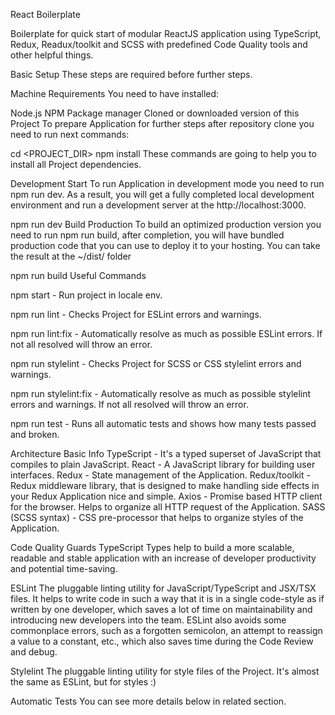 React Boilerplate

Boilerplate for quick start of modular ReactJS application using TypeScript, Redux, Readux/toolkit and SCSS with predefined Code Quality tools and other helpful things.

Basic Setup
These steps are required before further steps.

Machine Requirements
You need to have installed:

Node.js
NPM Package manager
Cloned or downloaded version of this Project
To prepare Application for further steps after repository clone you need to run next commands:

cd <PROJECT_DIR>
npm install
These commands are going to help you to install all Project dependencies.

Development Start
To run Application in development mode you need to run npm run dev. As a result, you will get a fully completed local development environment and run a development server at the http://localhost:3000.

npm run dev
Build Production
To build an optimized production version you need to run npm run build, after completion, you will have bundled production code that you can use to deploy it to your hosting. You can take the result at the ~/dist/ folder

npm run build
Useful Commands

npm start - Run project in locale env.

npm run lint - Checks Project for ESLint errors and warnings.

npm run lint:fix - Automatically resolve as much as possible ESLint errors. If not all resolved will throw an error.

npm run stylelint - Checks Project for SCSS or CSS stylelint errors and warnings.

npm run stylelint:fix - Automatically resolve as much as possible stylelint errors and warnings. If not all resolved will throw an error.

npm run test - Runs all automatic tests and shows how many tests passed and broken.

Architecture
Basic Info
TypeScript - It's a typed superset of JavaScript that compiles to plain JavaScript.
React - A JavaScript library for building user interfaces.
Redux - State management of the Application.
Redux/toolkit - Redux middleware library, that is designed to make handling side effects in your Redux Application nice and simple.
Axios - Promise based HTTP client for the browser. Helps to organize all HTTP request of the Application.
SASS (SCSS syntax) - CSS pre-processor that helps to organize styles of the Application.

Code Quality Guards
TypeScript
Types help to build a more scalable, readable and stable application with an increase of developer productivity and potential time-saving.

ESLint
The pluggable linting utility for JavaScript/TypeScript and JSX/TSX files. It helps to write code in such a way that it is in a single code-style as if written by one developer, which saves a lot of time on maintainability and introducing new developers into the team. ESLint also avoids some commonplace errors, such as a forgotten semicolon, an attempt to reassign a value to a constant, etc., which also saves time during the Code Review and debug.

Stylelint
The pluggable linting utility for style files of the Project. It's almost the same as ESLint, but for styles :)

Automatic Tests
You can see more details below in related section.

